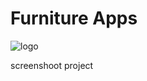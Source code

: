 # Furniture Apps

![logo](https://github.com/Rezaaay/porto2/blob/main/Screen%20Shot%202023-04-04%20at%2011.43.08.png)





screenshoot project 

